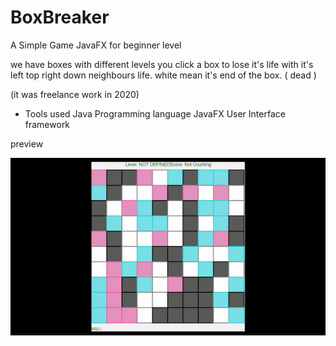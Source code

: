 # BoxBreaker
A Simple Game JavaFX for beginner level

we have boxes with different levels you click a box to lose it's life with it's left top right down neighbours life.
white mean it's end of the box. ( dead )

(it was freelance work in 2020)
 
 * Tools used
 Java Programming language
 JavaFX User Interface framework


 preview
 
 
![](ezgif.com-gif-maker.gif)
